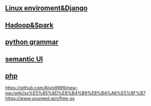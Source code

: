## [Linux enviroment&Django](https://github.com/Devinwon/article/issues)
## [Hadoop&Spark](https://github.com/Devinwon/article/issues)
## [python grammar](https://github.com/Devinwon/master/issues)
## [semantic UI](https://github.com/Devinwon/webprj/issues)
## [php](https://github.com/Devinwon/php/issues)
https://github.com/Alvin9999/new-pac/wiki/ss%E5%85%8D%E8%B4%B9%E8%B4%A6%E5%8F%B7
https://www.youneed.win/free-ss
